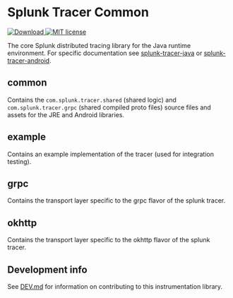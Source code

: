# Splunk Tracer Common

[ ![Download](https://api.bintray.com/packages/splunk/maven/java-common/images/download.svg) ](https://bintray.com/splunk/maven/) [![MIT license](http://img.shields.io/badge/license-MIT-blue.svg)](http://opensource.org/licenses/MIT)

The core Splunk distributed tracing library for the Java runtime environment. For specific documentation
see [splunk-tracer-java](https://github.com/splunk/splunk-tracer-java) or
[splunk-tracer-android](https://github.com/splunk/splunk-tracer-android).

## common

Contains the `com.splunk.tracer.shared` (shared logic) and `com.splunk.tracer.grpc` (shared compiled proto files) source files and assets for the JRE and Android libraries.

## example

Contains an example implementation of the tracer (used for integration testing).

## grpc

Contains the transport layer specific to the grpc flavor of the splunk tracer.

## okhttp

Contains the transport layer specific to the okhttp flavor of the splunk tracer.

## Development info

See [DEV.md](DEV.md) for information on contributing to this instrumentation library.
